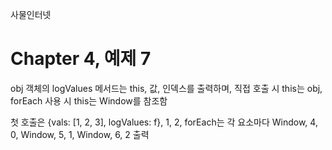 
사물인터넷

Chapter 4, 예제 7
================================

obj 객체의 logValues 메서드는 this, 값, 인덱스를 출력하며, 직접 호출 시 this는 obj, forEach 사용 시 this는 Window를 참조함

첫 호출은 {vals: [1, 2, 3], logValues: f}, 1, 2, forEach는 각 요소마다 Window, 4, 0, Window, 5, 1, Window, 6, 2 출력